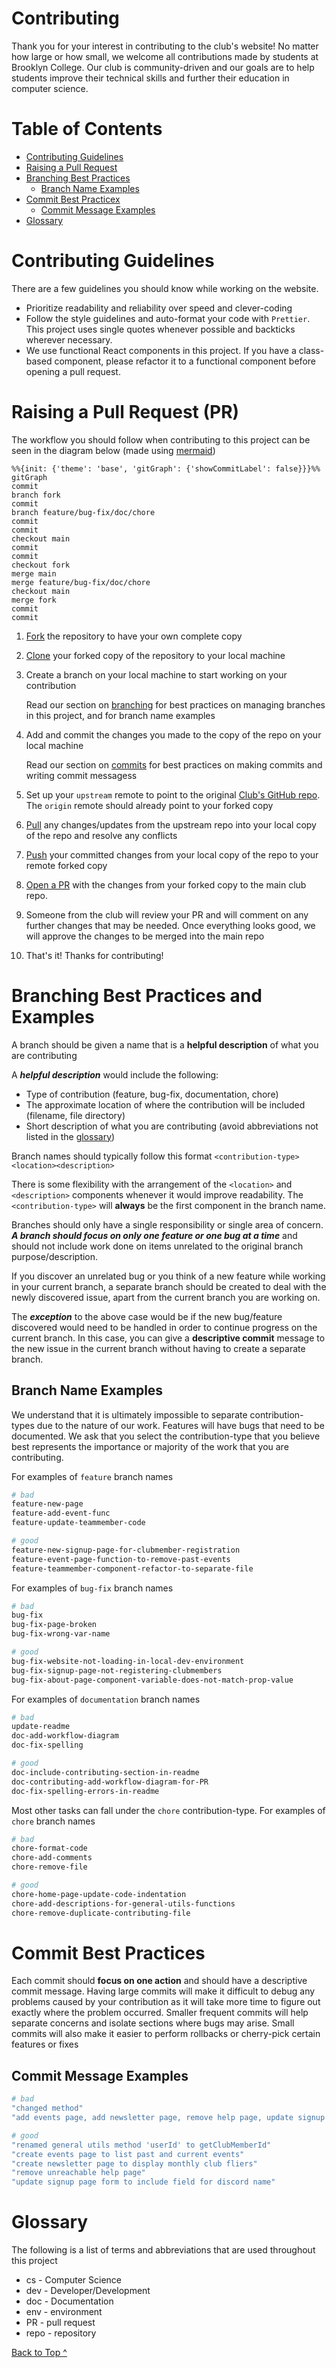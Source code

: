 # Contributing

Thank you for your interest in contributing to the club's website! No matter how large or how small, we welcome all contributions made by students at Brooklyn College. Our club is community-driven and our goals are to help students improve their technical skills and further their education in computer science.

# Table of Contents

- [Contributing Guidelines](#contributing-guidelines)
- [Raising a Pull Request](#raising-a-pull-request-pr)
- [Branching Best Practices](#branching-best-practices-and-examples)
  - [Branch Name Examples](#branch-name-examples)
- [Commit Best Practicex](#commit-best-practices)
  - [Commit Message Examples](#commit-message-examples)
- [Glossary](#glossary)

# Contributing Guidelines

There are a few guidelines you should know while working on the website.

- Prioritize readability and reliability over speed and clever-coding
- Follow the style guidelines and auto-format your code with `Prettier`. This project uses single quotes whenever possible and backticks wherever necessary.
- We use functional React components in this project. If you have a class-based component, please refactor it to a functional component before opening a pull request.

# Raising a Pull Request (PR)

The workflow you should follow when contributing to this project can be seen in the diagram below (made using [mermaid](https://mermaid-js.github.io/mermaid/#/gitgraph?id=themes))

```mermaid
%%{init: {'theme': 'base', 'gitGraph': {'showCommitLabel': false}}}%%
gitGraph
commit
branch fork
commit
branch feature/bug-fix/doc/chore
commit
commit
checkout main
commit
commit
checkout fork
merge main
merge feature/bug-fix/doc/chore
checkout main
merge fork
commit
commit
```

1. [Fork](https://docs.github.com/en/get-started/quickstart/fork-a-repo) the repository to have your own complete copy
2. [Clone](https://docs.github.com/en/repositories/creating-and-managing-repositories/cloning-a-repository) your forked copy of the repository to your local machine
3. Create a branch on your local machine to start working on your contribution

   Read our section on [branching](#branching-best-practices-and-examples) for best practices on managing branches in this project, and for branch name examples

4. Add and commit the changes you made to the copy of the repo on your local machine

   Read our section on [commits](#commit-best-practices) for best practices on making commits and writing commit messagess

5. Set up your `upstream` remote to point to the original [Club's GitHub repo](https://github.com/bc-compsci-club/club-connect). The `origin` remote should already point to your forked copy
6. [Pull](https://www.atlassian.com/git/tutorials/git-forks-and-upstreams) any changes/updates from the upstream repo into your local copy of the repo and resolve any conflicts
7. [Push](https://github.com/git-guides/git-push) your committed changes from your local copy of the repo to your remote forked copy
8. [Open a PR](https://docs.github.com/en/pull-requests/collaborating-with-pull-requests/proposing-changes-to-your-work-with-pull-requests/creating-a-pull-request-from-a-fork) with the changes from your forked copy to the main club repo.
9. Someone from the club will review your PR and will comment on any further changes that may be needed. Once everything looks good, we will approve the changes to be merged into the main repo
10. That's it! Thanks for contributing!

# Branching Best Practices and Examples

A branch should be given a name that is a **helpful description** of what you are contributing

A **_helpful description_** would include the following:

- Type of contribution (feature, bug-fix, documentation, chore)
- The approximate location of where the contribution will be included (filename, file directory)
- Short description of what you are contributing (avoid abbreviations not listed in the [glossary](#glossary))

Branch names should typically follow this format `<contribution-type><location><description>`

There is some flexibility with the arrangement of the `<location>` and `<description>` components whenever it would improve readability. The `<contribution-type>` will **always** be the first component in the branch name.

Branches should only have a single responsibility or single area of concern. ***A branch should focus on only one feature or one bug at a time*** and should not include work done on items unrelated to the original branch purpose/description.

If you discover an unrelated bug or you think of a new feature while working in your current branch, a separate branch should be created to deal with the newly discovered issue, apart from the current branch you are working on.

The ***exception*** to the above case would be if the new bug/feature discovered would need to be handled in order to continue progress on the current branch. In this case, you can give a **descriptive commit** message to the new issue in the current branch without having to create a separate branch.

## Branch Name Examples

We understand that it is ultimately impossible to separate contribution-types due to the nature of our work. Features will have bugs that need to be documented. We ask that you select the contribution-type that you believe best represents the importance or majority of the work that you are contributing.

For examples of `feature` branch names

```bash
# bad
feature-new-page
feature-add-event-func
feature-update-teammember-code

# good
feature-new-signup-page-for-clubmember-registration
feature-event-page-function-to-remove-past-events
feature-teammember-component-refactor-to-separate-file
```

For examples of `bug-fix` branch names

```bash
# bad
bug-fix
bug-fix-page-broken
bug-fix-wrong-var-name

# good
bug-fix-website-not-loading-in-local-dev-environment
bug-fix-signup-page-not-registering-clubmembers
bug-fix-about-page-component-variable-does-not-match-prop-value
```

For examples of `documentation` branch names

```bash
# bad
update-readme
doc-add-workflow-diagram
doc-fix-spelling

# good 
doc-include-contributing-section-in-readme
doc-contributing-add-workflow-diagram-for-PR
doc-fix-spelling-errors-in-readme
```

Most other tasks can fall under the `chore` contribution-type. For examples of `chore` branch names

```bash
# bad
chore-format-code
chore-add-comments
chore-remove-file

# good
chore-home-page-update-code-indentation
chore-add-descriptions-for-general-utils-functions
chore-remove-duplicate-contributing-file
```

# Commit Best Practices

Each commit should **focus on one action** and should have a descriptive commit message. Having large commits will make it difficult to debug any problems caused by your contribution as it will take more time to figure out exactly where the problem occurred. Smaller frequent commits will help separate concerns and isolate sections where bugs may arise. Small commits will also make it easier to perform rollbacks or cherry-pick certain features or fixes

## Commit Message Examples

```bash
# bad
"changed method"
"add events page, add newsletter page, remove help page, update signup page"

# good
"renamed general utils method 'userId' to getClubMemberId"
"create events page to list past and current events"
"create newsletter page to display monthly club fliers"
"remove unreachable help page"
"update signup page form to include field for discord name"
```

# Glossary

The following is a list of terms and abbreviations that are used throughout this project

- cs - Computer Science
- dev - Developer/Development
- doc - Documentation
- env - environment
- PR - pull request
- repo - repository

[Back to Top ^](#contributing)
